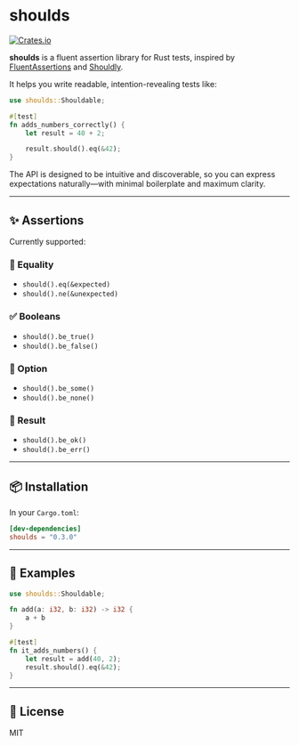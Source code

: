 # shoulds

[![Crates.io](https://img.shields.io/crates/v/shoulds)](https://crates.io/crates/shoulds)

**shoulds** is a fluent assertion library for Rust tests, inspired
by [FluentAssertions](https://github.com/fluentassertions/fluentassertions)
and [Shouldly](https://github.com/shouldly/shouldly).

It helps you write readable, intention-revealing tests like:

```rust
use shoulds::Shouldable;

#[test]
fn adds_numbers_correctly() {
    let result = 40 + 2;

    result.should().eq(&42);
}
```

The API is designed to be intuitive and discoverable, so you can
express expectations naturally—with minimal boilerplate and maximum clarity.

---

## ✨ Assertions

Currently supported:

### 🔢 Equality

- `should().eq(&expected)`
- `should().ne(&unexpected)`

### ✅ Booleans

- `should().be_true()`
- `should().be_false()`

### 🧩 Option

- `should().be_some()`
- `should().be_none()`

### 🧪 Result

- `should().be_ok()`
- `should().be_err()`

---

## 📦 Installation

In your `Cargo.toml`:

```toml
[dev-dependencies]
shoulds = "0.3.0"
```

---

## 🧪 Examples

```rust
use shoulds::Shouldable;

fn add(a: i32, b: i32) -> i32 {
    a + b
}

#[test]
fn it_adds_numbers() {
    let result = add(40, 2);
    result.should().eq(&42);
}
```

---

## 📄 License

MIT
